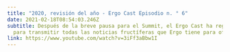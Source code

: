 ```yaml
---
title: "2020, revisión del año - Ergo Cast Episodio n. ° 6"
date: 2021-02-18T08:54:03.246Z
subtitle: Después de la breve pausa para el Summit, el Ergo Cast ha regresado.
  para transmitir todas las noticias fructíferas que Ergo tiene para ofrecer.
link: https://www.youtube.com/watch?v=3iFf3aBbw1I
---
```

